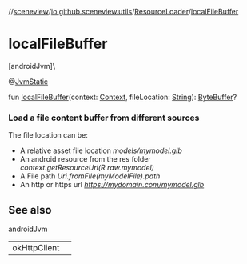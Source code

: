 //[sceneview](../../../index.md)/[io.github.sceneview.utils](../index.md)/[ResourceLoader](index.md)/[localFileBuffer](local-file-buffer.md)

# localFileBuffer

[androidJvm]\

@[JvmStatic](https://kotlinlang.org/api/latest/jvm/stdlib/kotlin.jvm/-jvm-static/index.html)

fun [localFileBuffer](local-file-buffer.md)(context: [Context](https://developer.android.com/reference/kotlin/android/content/Context.html), fileLocation: [String](https://kotlinlang.org/api/latest/jvm/stdlib/kotlin/-string/index.html)): [ByteBuffer](https://developer.android.com/reference/kotlin/java/nio/ByteBuffer.html)?

###  Load a file content buffer from different sources

The file location can be:

- 
   A relative asset file location *models/mymodel.glb*
- 
   An android resource from the res folder *context.getResourceUri(R.raw.mymodel)*
- 
   A File path *Uri.fromFile(myModelFile).path*
- 
   An http or https url *https://mydomain.com/mymodel.glb*

## See also

androidJvm

| | |
|---|---|
| okHttpClient |  |
